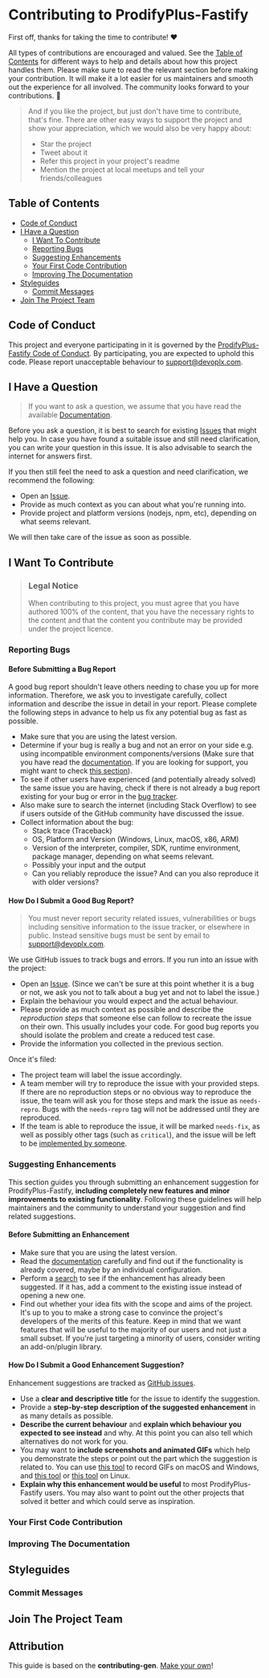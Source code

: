 <!-- omit in toc -->

# Contributing to ProdifyPlus-Fastify

First off, thanks for taking the time to contribute! ❤️

All types of contributions are encouraged and valued. See the [Table of Contents](#table-of-contents) for different ways to help and details about how this project handles them. Please make sure to read the relevant section before making your contribution. It will make it a lot easier for us maintainers and smooth out the experience for all involved. The community looks forward to your contributions. 🎉

> And if you like the project, but just don't have time to contribute, that's fine. There are other easy ways to support the project and show your appreciation, which we would also be very happy about:
>
> -   Star the project
> -   Tweet about it
> -   Refer this project in your project's readme
> -   Mention the project at local meetups and tell your friends/colleagues

<!-- omit in toc -->

## Table of Contents

-   [Code of Conduct](#code-of-conduct)
-   [I Have a Question](#i-have-a-question)
    -   [I Want To Contribute](#i-want-to-contribute)
    -   [Reporting Bugs](#reporting-bugs)
    -   [Suggesting Enhancements](#suggesting-enhancements)
    -   [Your First Code Contribution](#your-first-code-contribution)
    -   [Improving The Documentation](#improving-the-documentation)
-   [Styleguides](#styleguides)
    -   [Commit Messages](#commit-messages)
-   [Join The Project Team](#join-the-project-team)

## Code of Conduct

This project and everyone participating in it is governed by the
[ProdifyPlus-Fastify Code of Conduct](https://github.com/devoplx/mediumFastifyPlugin/blob//CODE_OF_CONDUCT.md).
By participating, you are expected to uphold this code. Please report unacceptable behaviour
to <support@devoplx.com>.

## I Have a Question

> If you want to ask a question, we assume that you have read the available [Documentation](https://github.com/devoplx/mediumFastifyPlugin/blob/main/docs/home.md).

Before you ask a question, it is best to search for existing [Issues](https://github.com/devoplx/mediumFastifyPlugin/issues) that might help you. In case you have found a suitable issue and still need clarification, you can write your question in this issue. It is also advisable to search the internet for answers first.

If you then still feel the need to ask a question and need clarification, we recommend the following:

-   Open an [Issue](https://github.com/devoplx/mediumFastifyPlugin/issues/new).
-   Provide as much context as you can about what you're running into.
-   Provide project and platform versions (nodejs, npm, etc), depending on what seems relevant.

We will then take care of the issue as soon as possible.

<!--
You might want to create a separate issue tag for questions and include it in this description. People should then tag their issues accordingly.

Depending on how large the project is, you may want to outsource the questioning, e.g. to Stack Overflow or Gitter. You may add additional contact and information possibilities:
- IRC
- Slack
- Gitter
- Stack Overflow tag
- Blog
- FAQ
- Roadmap
- E-Mail List
- Forum
-->

## I Want To Contribute

> ### Legal Notice <!-- omit in toc -->
>
> When contributing to this project, you must agree that you have authored 100% of the content, that you have the necessary rights to the content and that the content you contribute may be provided under the project licence.

### Reporting Bugs

<!-- omit in toc -->

#### Before Submitting a Bug Report

A good bug report shouldn't leave others needing to chase you up for more information. Therefore, we ask you to investigate carefully, collect information and describe the issue in detail in your report. Please complete the following steps in advance to help us fix any potential bug as fast as possible.

-   Make sure that you are using the latest version.
-   Determine if your bug is really a bug and not an error on your side e.g. using incompatible environment components/versions (Make sure that you have read the [documentation](https://github.com/devoplx/mediumFastifyPlugin/blob/main/docs/home.md). If you are looking for support, you might want to check [this section](#i-have-a-question)).
-   To see if other users have experienced (and potentially already solved) the same issue you are having, check if there is not already a bug report existing for your bug or error in the [bug tracker](https://github.com/devoplx/mediumFastifyPlugin/issues?q=label%3Abug).
-   Also make sure to search the internet (including Stack Overflow) to see if users outside of the GitHub community have discussed the issue.
-   Collect information about the bug:
    -   Stack trace (Traceback)
    -   OS, Platform and Version (Windows, Linux, macOS, x86, ARM)
    -   Version of the interpreter, compiler, SDK, runtime environment, package manager, depending on what seems relevant.
    -   Possibly your input and the output
    -   Can you reliably reproduce the issue? And can you also reproduce it with older versions?

<!-- omit in toc -->

#### How Do I Submit a Good Bug Report?

> You must never report security related issues, vulnerabilities or bugs including sensitive information to the issue tracker, or elsewhere in public. Instead sensitive bugs must be sent by email to <support@devoplx.com>.

<!-- You may add a PGP key to allow the messages to be sent encrypted as well. -->

We use GitHub issues to track bugs and errors. If you run into an issue with the project:

-   Open an [Issue](https://github.com/devoplx/mediumFastifyPlugin/issues/new). (Since we can't be sure at this point whether it is a bug or not, we ask you not to talk about a bug yet and not to label the issue.)
-   Explain the behaviour you would expect and the actual behaviour.
-   Please provide as much context as possible and describe the _reproduction steps_ that someone else can follow to recreate the issue on their own. This usually includes your code. For good bug reports you should isolate the problem and create a reduced test case.
-   Provide the information you collected in the previous section.

Once it's filed:

-   The project team will label the issue accordingly.
-   A team member will try to reproduce the issue with your provided steps. If there are no reproduction steps or no obvious way to reproduce the issue, the team will ask you for those steps and mark the issue as `needs-repro`. Bugs with the `needs-repro` tag will not be addressed until they are reproduced.
-   If the team is able to reproduce the issue, it will be marked `needs-fix`, as well as possibly other tags (such as `critical`), and the issue will be left to be [implemented by someone](#your-first-code-contribution).

<!-- You might want to create an issue template for bugs and errors that can be used as a guide and that defines the structure of the information to be included. If you do so, reference it here in the description. -->

### Suggesting Enhancements

This section guides you through submitting an enhancement suggestion for ProdifyPlus-Fastify, **including completely new features and minor improvements to existing functionality**. Following these guidelines will help maintainers and the community to understand your suggestion and find related suggestions.

<!-- omit in toc -->

#### Before Submitting an Enhancement

-   Make sure that you are using the latest version.
-   Read the [documentation](https://github.com/devoplx/mediumFastifyPlugin/blob/main/docs/home.md) carefully and find out if the functionality is already covered, maybe by an individual configuration.
-   Perform a [search](https://github.com/devoplx/mediumFastifyPlugin/issues) to see if the enhancement has already been suggested. If it has, add a comment to the existing issue instead of opening a new one.
-   Find out whether your idea fits with the scope and aims of the project. It's up to you to make a strong case to convince the project's developers of the merits of this feature. Keep in mind that we want features that will be useful to the majority of our users and not just a small subset. If you're just targeting a minority of users, consider writing an add-on/plugin library.

<!-- omit in toc -->

#### How Do I Submit a Good Enhancement Suggestion?

Enhancement suggestions are tracked as [GitHub issues](https://github.com/devoplx/mediumFastifyPlugin/issues).

-   Use a **clear and descriptive title** for the issue to identify the suggestion.
-   Provide a **step-by-step description of the suggested enhancement** in as many details as possible.
-   **Describe the current behaviour** and **explain which behaviour you expected to see instead** and why. At this point you can also tell which alternatives do not work for you.
-   You may want to **include screenshots and animated GIFs** which help you demonstrate the steps or point out the part which the suggestion is related to. You can use [this tool](https://www.cockos.com/licecap/) to record GIFs on macOS and Windows, and [this tool](https://github.com/colinkeenan/silentcast) or [this tool](https://github.com/GNOME/byzanz) on Linux. <!-- this should only be included if the project has a GUI -->
-   **Explain why this enhancement would be useful** to most ProdifyPlus-Fastify users. You may also want to point out the other projects that solved it better and which could serve as inspiration.

<!-- You might want to create an issue template for enhancement suggestions that can be used as a guide and that defines the structure of the information to be included. If you do so, reference it here in the description. -->

### Your First Code Contribution

<!-- TODO
include Setup of env, IDE and typical getting started instructions?

-->

### Improving The Documentation

<!-- TODO
Updating, improving and correcting the documentation

-->

## Styleguides

### Commit Messages

<!-- TODO

-->

## Join The Project Team

<!-- TODO -->

<!-- omit in toc -->

## Attribution

This guide is based on the **contributing-gen**. [Make your own](https://github.com/bttger/contributing-gen)!
